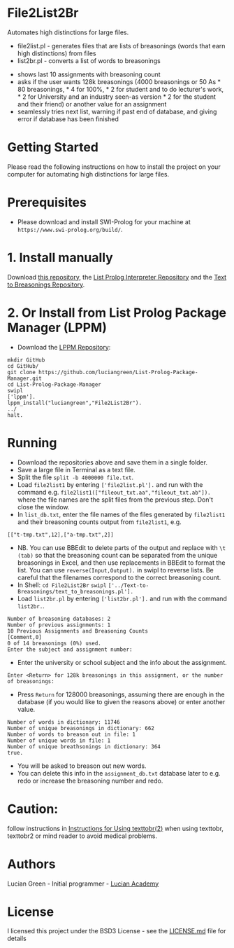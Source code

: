 # File2List2Br

Automates high distinctions for large files.

* file2list.pl - generates files that are lists of breasonings (words that earn high distinctions) from files
* list2br.pl - converts a list of words to breasonings
- shows last 10 assignments with breasoning count
- asks if the user wants 128k breasonings (4000 breasonings or 50 As * 80 breasonings, * 4 for 100%, * 2 for student and to do lecturer's work, * 2 for University and an industry seen-as version * 2 for the student and their friend) or another value for an assignment
- seamlessly tries next list, warning if past end of database, and giving error if database has been finished

# Getting Started

Please read the following instructions on how to install the project on your computer for automating high distinctions for large files.

# Prerequisites

* Please download and install SWI-Prolog for your machine at `https://www.swi-prolog.org/build/`.

# 1. Install manually

Download <a href="http://github.com/luciangreen/File2List2Br/">this repository</a>, the <a href="https://github.com/luciangreen/listprologinterpreter">List Prolog Interpreter Repository</a> and the <a href="https://github.com/luciangreen/Text-to-Breasonings">Text to Breasonings Repository</a>.

# 2. Or Install from List Prolog Package Manager (LPPM)

* Download the <a href="https://github.com/luciangreen/List-Prolog-Package-Manager">LPPM Repository</a>:

```
mkdir GitHub
cd GitHub/
git clone https://github.com/luciangreen/List-Prolog-Package-Manager.git
cd List-Prolog-Package-Manager
swipl
['lppm'].
lppm_install("luciangreen","File2List2Br").
../
halt.
```

# Running

* Download the repositories above and save them in a single folder.
* Save a large file in Terminal as a text file.
* Split the file `split -b 4000000 file.txt`.
* Load `file2list1` by entering `['file2list.pl'].` and run with the command e.g. `file2list1(["fileout_txt.aa","fileout_txt.ab"]).` where the file names are the split files from the previous step.  Don't close the window.
* In `list_db.txt`, enter the file names of the files generated by `file2list1` and their breasoning counts output from `file2list1`, e.g.
```
[["t-tmp.txt",12],["a-tmp.txt",2]]
```
* NB. You can use BBEdit to delete parts of the output and replace with `\t (tab)` so that the breasoning count can be separated from the unique breasonings in Excel, and then use replacements in BBEdit to format the list.  You can use `reverse(Input,Output).` in swipl to reverse lists.  Be careful that the filenames correspond to the correct breasoning count.
* In Shell:
`cd File2List2Br`
`swipl`
`['../Text-to-Breasonings/text_to_breasonings.pl'].`
* Load `list2br.pl` by entering `['list2br.pl'].` and run with the command `list2br.`.
```
Number of breasoning databases: 2
Number of previous assignments: 1
10 Previous Assignments and Breasoning Counts
[Comment,0]
0 of 14 breasonings (0%) used.
Enter the subject and assignment number: 
```
* Enter the university or school subject and the info about the assignment.
```
Enter <Return> for 128k breasonings in this assignment, or the number of breasonings:
```
* Press `Return` for 128000 breasonings, assuming there are enough in the database (if you would like to given the reasons above) or enter another value.
```
Number of words in dictionary: 11746
Number of unique breasonings in dictionary: 662
Number of words to breason out in file: 1
Number of unique words in file: 1
Number of unique breathsonings in dictionary: 364
true.
```
* You will be asked to breason out new words.
* You can delete this info in the `assignment_db.txt` database later to e.g. redo or increase the breasoning number and redo.

# Caution:

follow instructions in <a href="https://github.com/luciangreen/Text-to-Breasonings/blob/master/Instructions_for_Using_texttobr(2).pl.txt">Instructions for Using texttobr(2)</a> when using texttobr, texttobr2 or mind reader to avoid medical problems.

# Authors

Lucian Green - Initial programmer - <a href="https://www.lucianacademy.com/">Lucian Academy</a>

# License

I licensed this project under the BSD3 License - see the <a href="LICENSE">LICENSE.md</a> file for details

